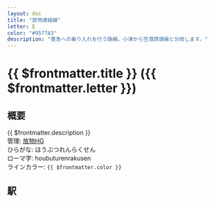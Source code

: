 ```yaml
---
layout: doc
title: "放物連絡線"
letter: E
color: "#9577A3"
description: "豊急への乗り入れを行う路線。小津から空港誘導線と分岐します。"
---
```


# {{ $frontmatter.title }} ({{ $frontmatter.letter }})

## 概要
{{ $frontmatter.description }}  
管理: [放物HG](/company/houbutuHG/index.md)  
ひらがな: ほうぶつれんらくせん  
ローマ字: houbuturenrakusen  
ラインカラー: <span :style="{backgroundColor: $frontmatter.color, display: 'inline-block', width: '0.75em', height: '0.75em', border: `1px solid #1b1b1f`, marginRight: '0.25em'}" />`{{ $frontmatter.color }}`

## 駅
<Stations />